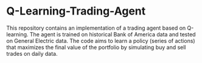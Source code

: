 # Q-Learning-Trading-Agent
This repository contains an implementation of a trading agent based on Q-learning. The agent is trained on historical Bank of America data and tested on General Electric data. The code aims to learn a policy (series of actions) that maximizes the final value of the portfolio by simulating buy and sell trades on daily data.
